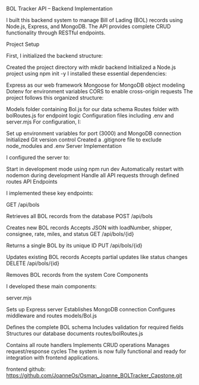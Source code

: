 BOL Tracker API – Backend Implementation

I built this backend system to manage Bill of Lading (BOL) records using Node.js, Express, and MongoDB. The API provides complete CRUD functionality through RESTful endpoints.

Project Setup

First, I initialized the backend structure:

Created the project directory with mkdir backend
Initialized a Node.js project using npm init -y
I installed these essential dependencies:

Express as our web framework
Mongoose for MongoDB object modeling
Dotenv for environment variables
CORS to enable cross-origin requests
The project follows this organized structure:

Models folder containing Bol.js for our data schema
Routes folder with bolRoutes.js for endpoint logic
Configuration files including .env and server.mjs
For configuration, I:

Set up environment variables for port (3000) and MongoDB connection
Initialized Git version control
Created a .gitignore file to exclude node_modules and .env
Server Implementation

I configured the server to:

Start in development mode using npm run dev
Automatically restart with nodemon during development
Handle all API requests through defined routes
API Endpoints

I implemented these key endpoints:

GET /api/bols

Retrieves all BOL records from the database
POST /api/bols

Creates new BOL records
Accepts JSON with loadNumber, shipper, consignee, rate, miles, and status
GET /api/bols/{id}

Returns a single BOL by its unique ID
PUT /api/bols/{id}

Updates existing BOL records
Accepts partial updates like status changes
DELETE /api/bols/{id}

Removes BOL records from the system
Core Components

I developed these main components:

server.mjs

Sets up Express server
Establishes MongoDB connection
Configures middleware and routes
models/Bol.js

Defines the complete BOL schema
Includes validation for required fields
Structures our database documents
routes/bolRoutes.js

Contains all route handlers
Implements CRUD operations
Manages request/response cycles
The system is now fully functional and ready for integration with frontend applications.

frontend github:
https://github.com/JoanneOs/Osman_Joanne_BOLTracker_Capstone.git
